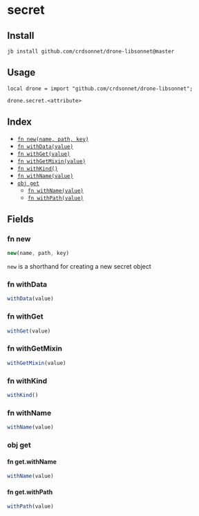 # secret



## Install

```
jb install github.com/crdsonnet/drone-libsonnet@master
```

## Usage

```jsonnet
local drone = import "github.com/crdsonnet/drone-libsonnet";

drone.secret.<attribute>

```

## Index

* [`fn new(name, path, key)`](#fn-new)
* [`fn withData(value)`](#fn-withdata)
* [`fn withGet(value)`](#fn-withget)
* [`fn withGetMixin(value)`](#fn-withgetmixin)
* [`fn withKind()`](#fn-withkind)
* [`fn withName(value)`](#fn-withname)
* [`obj get`](#obj-get)
  * [`fn withName(value)`](#fn-getwithname)
  * [`fn withPath(value)`](#fn-getwithpath)

## Fields

### fn new

```ts
new(name, path, key)
```

`new` is a shorthand for creating a new secret object

### fn withData

```ts
withData(value)
```



### fn withGet

```ts
withGet(value)
```



### fn withGetMixin

```ts
withGetMixin(value)
```



### fn withKind

```ts
withKind()
```



### fn withName

```ts
withName(value)
```



### obj get


#### fn get.withName

```ts
withName(value)
```



#### fn get.withPath

```ts
withPath(value)
```


